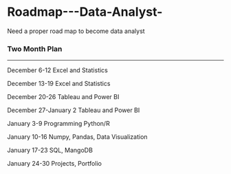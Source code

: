 # Roadmap---Data-Analyst-
Need a proper road map to become data analyst
### Two Month Plan
---
December 6-12
Excel and Statistics

December 13-19
Excel and Statistics

December 20-26
Tableau and Power BI

December 27-January 2
Tableau and Power BI

January 3-9
Programming Python/R

January 10-16
Numpy, Pandas, Data Visualization

January 17-23
SQL, MangoDB

January 24-30
Projects, Portfolio

